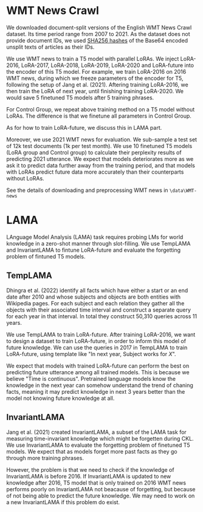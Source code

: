 # WMT News Crawl

We downloaded document-split versions of the English WMT News Crawl dataset. Its time period range from 2007 to 2021. As the dataset does not provide document IDs, we used [SHA256 hashes](https://github.com/deepmind/deepmind-research/tree/master/pitfalls_static_language_models) of the Base64 encoded unsplit texts of articles as their IDs.

We use WMT news to train a T5 model with parallel LoRAs. We inject LoRA-2016, LoRA-2017, LoRA-2018, LoRA-2019, LoRA-2020 and LoRA-future into the encoder of this T5 model. For example, we train LoRA-2016 on 2016 WMT news, during which we freeze parameters of the encoder for T5, following the setup of Jang et al. (2021). Aftering training LoRA-2016, we then train the LoRA of next year, until finishing training LoRA-2020. We would save 5 finetuned T5 models after 5 training phrases.

For Control Group, we repeat above training method on a T5 model without LoRAs. The difference is that we finetune all parameters in Control Group.

As for how to train LoRA-future, we discuss this in LAMA part.

Moreover, we use 2021 WMT news for evaluation. We sub-sample a test set of 12k test documents (1k per test month). We use 10 finetuned T5 models (LoRA group and Control group) to calculate their perplexity results of predicting 2021 utterance. We expect that models deteriorates more as we ask it to predict data further away from the training period, and that models with LoRAs predict future data more accurately than their counterparts without LoRAs.

See the details of downloading and preprocessing WMT news in `\data\WMT-news`

# LAMA

LAnguage Model Analysis (LAMA) task requires probing LMs for world knowledge in a zero-shot manner through slot-filling. We use TempLAMA and InvariantLAMA to fintune LoRA-future and evaluate the forgetting problem of fintuned T5 models.

## TempLAMA

Dhingra et al. (2022) identify all facts which have either a start or an end date after 2010 and whose subjects and objects are both entities with Wikipedia pages. For each subject and each relation they gather all the objects with their associated time interval and construct a separate query for each year in that interval. In total they construct 50,310 queries across 11 years.

We use TempLAMA to train LoRA-future. After training LoRA-2016, we want to design a dataset to train LoRA-future, in order to inform this model of future knowledge. We can use the queries in 2017 in TempLAMA to train LoRA-future, using template like "In next year, Subject works for _X_". 

We expect that models with trained LoRA-future can perform the best on predicting future utterance among all trained models. This is because we believe "Time is continuous". Pretrained language models know the knowledge in the next year can somehow understand the trend of chaning facts, meaning it may predict knowledge in next 3 years better than the model not knowing future knowledge at all.

## InvariantLAMA

Jang et al. (2021) created InvariantLAMA, a subset of the LAMA task for measuring time-invariant knowledge which might be forgetten during CKL. We use InvariantLAMA to evaluate the forgetting problem of finetuned T5 models. We expect that as models forget more past facts as they go through more training phrases.

However, the problem is that we need to check if the knowledge of InvariantLAMA is before 2016. If InvariantLAMA is updated to new knowledge after 2016, T5 model that is only trained on 2016 WMT news performs poorly on InvariantLAMA not beacause of forgetting, but because of not being able to predict the future knowledge. We may need to work on a new InvariantLAMA if this problem do exist.
